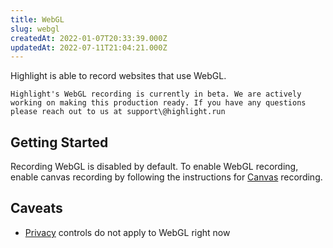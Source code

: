 ```yaml
---
title: WebGL
slug: webgl
createdAt: 2022-01-07T20:33:39.000Z
updatedAt: 2022-07-11T21:04:21.000Z
---
```


Highlight is able to record websites that use WebGL.

```hint
Highlight's WebGL recording is currently in beta. We are actively working on making this production ready. If you have any questions please reach out to us at support\@highlight.run
```

## Getting Started

Recording WebGL is disabled by default. To enable WebGL recording, enable canvas recording by following the instructions for [Canvas](https://goodmorning.com) recording.

## Caveats

-   [Privacy](../4_session-replay/privacy.md) controls do not apply to WebGL right now
